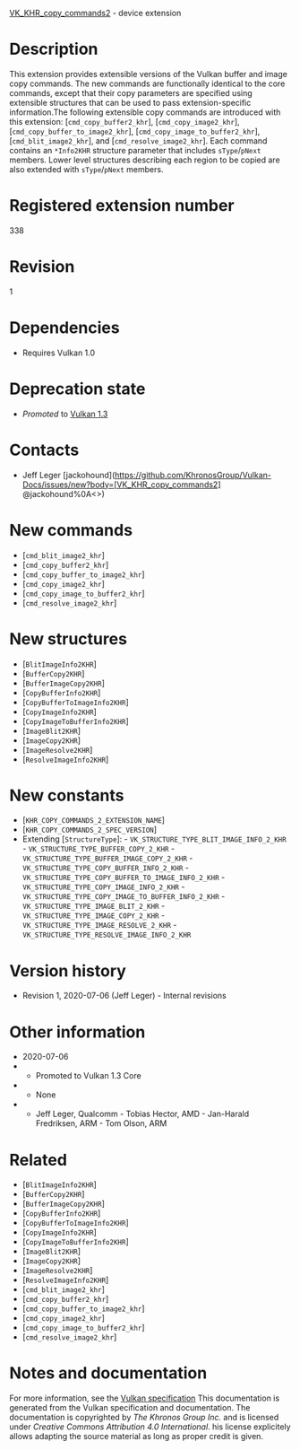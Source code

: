 [VK_KHR_copy_commands2](https://www.khronos.org/registry/vulkan/specs/1.3-extensions/man/html/VK_KHR_copy_commands2.html) - device extension

# Description
This extension provides extensible versions of the Vulkan buffer and image
copy commands.
The new commands are functionally identical to the core commands, except
that their copy parameters are specified using extensible structures that
can be used to pass extension-specific information.The following extensible copy commands are introduced with this extension:
[`cmd_copy_buffer2_khr`], [`cmd_copy_image2_khr`],
[`cmd_copy_buffer_to_image2_khr`], [`cmd_copy_image_to_buffer2_khr`],
[`cmd_blit_image2_khr`], and [`cmd_resolve_image2_khr`].
Each command contains an `*Info2KHR` structure parameter that includes
`sType`/`pNext` members.
Lower level structures describing each region to be copied are also extended
with `sType`/`pNext` members.

# Registered extension number
338

# Revision
1

# Dependencies
- Requires Vulkan 1.0

# Deprecation state
- *Promoted* to [Vulkan 1.3](https://www.khronos.org/registry/vulkan/specs/1.3-extensions/html/vkspec.html#versions-1.3-promotions)

# Contacts
- Jeff Leger [jackohound](https://github.com/KhronosGroup/Vulkan-Docs/issues/new?body=[VK_KHR_copy_commands2] @jackohound%0A<<Here describe the issue or question you have about the VK_KHR_copy_commands2 extension>>)

# New commands
- [`cmd_blit_image2_khr`]
- [`cmd_copy_buffer2_khr`]
- [`cmd_copy_buffer_to_image2_khr`]
- [`cmd_copy_image2_khr`]
- [`cmd_copy_image_to_buffer2_khr`]
- [`cmd_resolve_image2_khr`]

# New structures
- [`BlitImageInfo2KHR`]
- [`BufferCopy2KHR`]
- [`BufferImageCopy2KHR`]
- [`CopyBufferInfo2KHR`]
- [`CopyBufferToImageInfo2KHR`]
- [`CopyImageInfo2KHR`]
- [`CopyImageToBufferInfo2KHR`]
- [`ImageBlit2KHR`]
- [`ImageCopy2KHR`]
- [`ImageResolve2KHR`]
- [`ResolveImageInfo2KHR`]

# New constants
- [`KHR_COPY_COMMANDS_2_EXTENSION_NAME`]
- [`KHR_COPY_COMMANDS_2_SPEC_VERSION`]
- Extending [`StructureType`]:  - `VK_STRUCTURE_TYPE_BLIT_IMAGE_INFO_2_KHR`  - `VK_STRUCTURE_TYPE_BUFFER_COPY_2_KHR`  - `VK_STRUCTURE_TYPE_BUFFER_IMAGE_COPY_2_KHR`  - `VK_STRUCTURE_TYPE_COPY_BUFFER_INFO_2_KHR`  - `VK_STRUCTURE_TYPE_COPY_BUFFER_TO_IMAGE_INFO_2_KHR`  - `VK_STRUCTURE_TYPE_COPY_IMAGE_INFO_2_KHR`  - `VK_STRUCTURE_TYPE_COPY_IMAGE_TO_BUFFER_INFO_2_KHR`  - `VK_STRUCTURE_TYPE_IMAGE_BLIT_2_KHR`  - `VK_STRUCTURE_TYPE_IMAGE_COPY_2_KHR`  - `VK_STRUCTURE_TYPE_IMAGE_RESOLVE_2_KHR`  - `VK_STRUCTURE_TYPE_RESOLVE_IMAGE_INFO_2_KHR`

# Version history
- Revision 1, 2020-07-06 (Jeff Leger)  - Internal revisions

# Other information
* 2020-07-06
*   - Promoted to Vulkan 1.3 Core 
*   - None 
*   - Jeff Leger, Qualcomm  - Tobias Hector, AMD  - Jan-Harald Fredriksen, ARM  - Tom Olson, ARM

# Related
- [`BlitImageInfo2KHR`]
- [`BufferCopy2KHR`]
- [`BufferImageCopy2KHR`]
- [`CopyBufferInfo2KHR`]
- [`CopyBufferToImageInfo2KHR`]
- [`CopyImageInfo2KHR`]
- [`CopyImageToBufferInfo2KHR`]
- [`ImageBlit2KHR`]
- [`ImageCopy2KHR`]
- [`ImageResolve2KHR`]
- [`ResolveImageInfo2KHR`]
- [`cmd_blit_image2_khr`]
- [`cmd_copy_buffer2_khr`]
- [`cmd_copy_buffer_to_image2_khr`]
- [`cmd_copy_image2_khr`]
- [`cmd_copy_image_to_buffer2_khr`]
- [`cmd_resolve_image2_khr`]

# Notes and documentation
For more information, see the [Vulkan specification](https://www.khronos.org/registry/vulkan/specs/1.3-extensions/html/vkspec.html)
This documentation is generated from the Vulkan specification and documentation.
The documentation is copyrighted by *The Khronos Group Inc.* and is licensed under *Creative Commons Attribution 4.0 International*.
his license explicitely allows adapting the source material as long as proper credit is given.
        